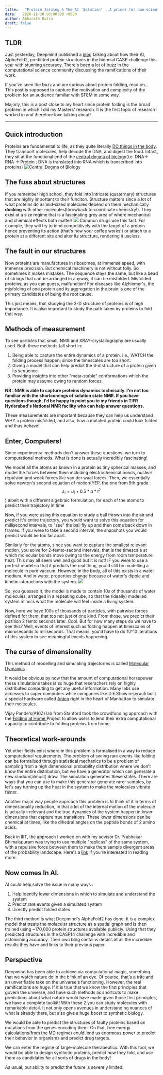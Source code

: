 ```yaml
---
title:   "Protein folding & The AI 'Solution' : A primer for non-scientists"
date:   2020-11-30 00:00:00 +0530
author: Abhirath Batra
draft: false
---
```


## TLDR 

Just yesterday, Deepmind published a <a href="https://deepmind.com/blog/article/alphafold-a-solution-to-a-50-year-old-grand-challenge-in-biology">blog</a> talking about how their AI, AlphaFold2, predicted protein structures in the biennial CASP challenge this year with stunning accuracy. There's been a lot of buzz in the computational science community discussing the ramifications of their work. 

If you've seen the buzz and are curious about protein folding, read on...
This post is supposed to capture the motivation and complexity of the problem for an audience familiar with STEM in some way.

Majorly, this is a post close to my heart since protein folding is the broad problem in which I did my Masters' research. It is the first topic of research I worked in and therefore love talking about!

---

## Quick introduction

Proteins are fundamental to life, as they quite literally <a href="https://www.youtube.com/watch?v=X_tYrnv_o6A">DO things in the body</a>. They transport molecules, help decode the DNA, and digest the food. Infact, they sit at the functional end of the <a href="https://en.wikipedia.org/wiki/Central_dogma_of_molecular_biology">central dogma of biology</a>(i.e. DNA-> RNA -> Protein ; DNA is translated into RNA which is transcribed into proteins)
<img src="https://upload.wikimedia.org/wikipedia/commons/thumb/e/ee/Cdmb.svg/1280px-Cdmb.svg.png" alt = "Central Dogma of Biology"/>

## The fuss about structures
If you remember high school, they fold into intricate (quaternary) structures that are highly important to their funciton. Structure matters since a lot of what proteins do as mid-sized molecules depend on them mechanically **docking** with other molecules(throwback to coordinate chemistry!). They exist at a size regime that is a fascinating grey area of where mechanical and chemical effects both matter!
<img src="https://upload.wikimedia.org/wikipedia/commons/thumb/9/97/Docking_representation_2.png/1280px-Docking_representation_2.png" />
Common drugs use this fact. For example, they will try to bind competitively with the target of a protein hence preventing its action (that's how your coffee works!) or attach to a protein at a different site and alter its structure, rendering it useless. 

## The fault in our structures
Now proteins are manufactures in ribosomes, at immense speed, with immense precision. But chemical machinery is not without folly. So sometimes it makes mistakes. The sequence stays the same, but like a bead of strings that can be arranged in anyway, it can be misfolded. Misfolded proteins, as you can guess, malfunction! For diseases like Alzhiemer's, the misfolding of one protein and its aggregation in the brain is one of the primary candidates of being the root cause. 

This just means, that studying the 3-D structure of proteins is of high importance. It is also important to study the path taken by proteins to fold that way.

## Methods of measurement
To see particles that small, NMR and XRAY-crystallography are usually used. Both these methods fall short in: 
1. Being able to capture the entire dynamics of a protein. i.e., WATCH the folding process happen; since the timescales are too short.
2. Giving a model that can help predict the 3-d structure of a protein given its sequence
2. Providing insights into other "meta-stable" conformations which the protein may assume owing to random forces. 

__NB : NMR is able to capture proteins dynamics technically. I'm not too familiar with the shortcomings of solution state NMR. If you have questions though, I'd be happy to point you to my friends in TIFR Hyderabad's National NMR facility who can help answer questions.__ 

These measurements are important because they can help us understand WHY a protein misfolded, and also, how a mutated protein could look folded and thus behave!

## Enter, Computers!

Since experimental methods don't answer these questions, we turn to computational methods. What is done is actually incredibly fascinating! 

We model all the atoms as known in a protein as tiny spherical masses, and model the forces between them including electrochemical bonds, nuclear repulsion and weak forces like van der waal forces. Then, we essentially solve newton's second equation of motion(YEP, the one from 9th grade : $$s_t = u_t + 0.5 * a* t^2$$ ) albeit with a different algebraic formulation, for each of the atoms to predict their trajectory in time

Now, if you were using this equation to study a ball thrown into the air and predict it's entire trajectory, you would want to solve this equation for millisecond intervals, to "see" the ball fly up and then come back down in frames. If you were to take a second interval, the snapshots you would predict would be too far apart. 

 Similarly for the atoms, since you want to capture the smallest relevant motion, you solve for 2-femto-second intervals, that is the timescale at which molecular bonds move owing to the energy from room temperature heat. This may all seem well and good but it is not!
 IF you were to use a perfect model so that it predicts the real thing, you'd still be modelling a molecule in pure vaccum. However, in the body, all of this exists in a water medium. And in water, properties change because of water's dipole and kinetic interactions with the system. 
<img src="https://ars.els-cdn.com/content/image/1-s2.0-S1471489210001463-gr1.jpg" />

 So, you guessed it, the model is made to contain 10s of thousands of water molecules, arranged in a repeating cube, so that the (ideally) modelled system mimics what the molecule will feel inside a living system. 
 
 Now, here we have 100s of thousands of particles, with pairwise forces defined for them, that too not just of one kind. From those, we predict their position 2 femto seconds later. Cool. But for how many steps do we have to see this? Well, events of interest such as folding happen at timescales of microseconds to miliseconds. That means, you'd have to do 10^10 iterations of this system to see meaningful events happening. 

## The curse of dimensionality
 
  This method of modelling and simulating trajectories is called <a href="https://en.wikipedia.org/wiki/Molecular_dynamics#:~:text=Molecular%20dynamics%20(MD)%20is%20a,%22evolution%22%20of%20the%20system.">Molecular Dymanics</a>

It would be obvious by now that the amount of computational horsepower these simulations takes is so huge that reserachers rely on highly distributed computing to get any useful information. Many labs use accesses to super computers while companies like D.E.Shaw reserach built a special hardware called <a href="https://en.wikipedia.org/wiki/Anton_(computer)">Anton</a> right in the heart of Manhattan to simulate their molecules. 

Vijay Pande's(A16Z) lab from Stanford took the crowdfunding approach with the <a href="https://foldingathome.org/"> Folding at Home </a> Project to allow users to lend their extra computational capacity to contribute to folding proteins from home. 

## Theoretical work-arounds

Yet other fields exist where in this problem is formalised in a way to reduce computational requirements. The problem of seeing rare events like folding can be formalised through statistical mechanics to be a problem of sampling from a high dimensional probability distribution where we don't know the entire distribution, but we have a generator which can generate a new random(almost) draw. The simulation generates these states. There are ways that you can use to make this generator generate rarer samples, by let's say turning up the heat in the system to make the molecules vibrate faster. 

Another major way people approach this problem is to think of it in terms of dimensionality reduction, in that a lot of the internal motion of the molecule is actually irrelevant and the true dynamics of the system happen in lower dimensions that capture true transitions. These lower dimensions can be chemical at times, like the dihedral angles on the peptide bonds of 2 amino acids.

Back in IIIT, the approach I worked on with my advisor Dr. Prabhakar Bhimalapuram was trying to use multiple "replicas" of the same system, with a repulsive force between them to make them sample divergent areas of the probability landscape. Here's a <a href="http://web2py.iiit.ac.in/research_centres/publications/view_publication/mastersthesis/680">link</a> if you're interested in reading more. 

## Now comes In AI. 
AI could help solve the issue in many ways : 
1. Help identify lower dimensions in which to simulate and understand the system
2. Predict rare events given a simulated system
3. Directly predict folded states

The third method is what Deepmind's AlphaFold2 has done. It is a complex model that treats the molecular structure as a spatial graph and is then trained using ~170,000 protein structures available publicly. Using that they predicted structures in the CASP14 challenge with incredible and astonishing accuracy. Their own blog contains details of all the incredible results they have and links to their previous paper. 

## Perspective

Deepmind has been able to achieve via computational magic, something that we watch nature do in the blink of an eye. Of course, that's a trite and an unverifiable take on the universe's functioning. 
However, the real ramifications are huge. If it is true that we know the first principles that govern the universe, and have such methods as shortcuts to make predictions about what nature would have made given those first principles, we have a complete toolkit! With these 2 you can study molecules with remarkable detail. 
It not only opens avenues in understanding nuances of what is already there, but also give a huge boost to synthetic biology. 

 We would be able to predict the structures of faulty proteins based on  mutations from the genes encoding them. On that, free energy calculations(from the MD regime) could lend us enormous power to predict their behavior in organisms and predict drug targets.

 We can enter the regime of large-molecule therapeutics. With this tool, we would be able to design synthetic proteins, predict how they fold, and use them as candidates for all sorts of drugs in the body!

 As usual, our ability to predict the future is severely limited!